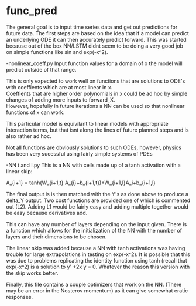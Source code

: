 # func_pred

The general goal is to input time series data and get out predictions for future data.  The first steps are based on the idea
that if a model can predict an underlying ODE it can then accurately predict forward. This was started because out of the box
NN/LSTM didnt seem to be doing a very good job on simple functions like sin and exp(-x^2).



-nonlinear_coeff.py
Input function values for a domain of x the model will predict outside of that range.  

This is only expected to work well on functions that are solutions to ODE's with coeffients which are at most linear in x.  
Coeffients that are higher order polynomials in x could be ad hoc by simple changes of adding more inputs to forward_X.  
However, hopefully in future iterations a NN can be used so that nonlinear functions of x can work.

This particular model is equivilant to linear models with appropriate interaction terms, but that isnt along the lines of future planned steps and is also rather ad hoc.

Not all functions are obviously solutions to such ODEs, however, physics has been very sucessful using fairly simple systems
of PDEs 

-NN t and l.py
This is a NN with cells made up of a tanh activation with a linear skip:

  A_{i+1} = tanh(W_{i+1,t} A_{i}+b_{i+1,t})+W_{i+1,l}A_i+b_{i+1,l}
  
The final output is is then matched with the Y's as done above to produce a delta_Y output.  Two cost functions are provided one of which is commented out (L2).  Adding L1 would be fairly easy and adding multiple together would be easy because derivatives add.
  
This can have any number of layers depending on the input given.  There is a function which allows for the initialization of the NN with the number of layers and their dimensions to be chosen.  

The linear skip was added because a NN with tanh activations was having trouble for large extrapolations in testing on exp(-x^2).  It is possible that this was due to problems replicating the identity function using tanh (recall that exp(-x^2) is a solution to y' +2x y = 0.  Whatever the reason this version with the skip works better.  

Finally, this file contains a couple optimizers that work on the NN. (There may be an error in the Nosterov momentum) as it can give somewhat eratic responses.
